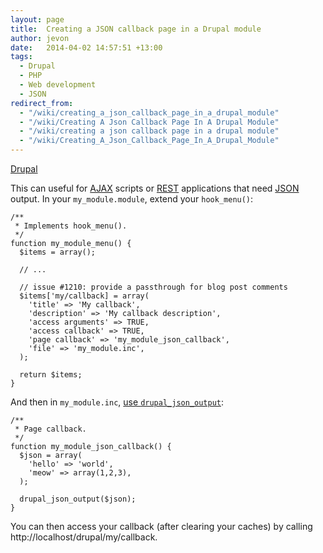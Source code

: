 ```yaml
---
layout: page
title:  Creating a JSON callback page in a Drupal module
author: jevon
date:   2014-04-02 14:57:51 +13:00
tags:
  - Drupal
  - PHP
  - Web development
  - JSON
redirect_from:
  - "/wiki/creating_a_json_callback_page_in_a_drupal_module"
  - "/wiki/Creating A Json Callback Page In A Drupal Module"
  - "/wiki/creating a json callback page in a drupal module"
  - "/wiki/Creating_A_Json_Callback_Page_In_A_Drupal_Module"
---
```


[Drupal](Drupal.md)

This can useful for [AJAX](AJAX.md) scripts or [REST](rest.md) applications that need [JSON](JSON.md) output. In your `my_module.module`, extend your `hook_menu()`:

```
/**
 * Implements hook_menu().
 */
function my_module_menu() {
  $items = array();

  // ...

  // issue #1210: provide a passthrough for blog post comments
  $items['my/callback] = array(
    'title' => 'My callback',
    'description' => 'My callback description',
    'access arguments' => TRUE,
    'access callback' => TRUE,
    'page callback' => 'my_module_json_callback',
    'file' => 'my_module.inc',
  );

  return $items;
}
```

And then in `my_module.inc`, <a href="https://drupal.org/node/1613408">use `drupal_json_output`</a>:

```
/**
 * Page callback.
 */
function my_module_json_callback() {
  $json = array(
    'hello' => 'world',
    'meow' => array(1,2,3),
  );

  drupal_json_output($json);
}
```

You can then access your callback (after clearing your caches) by calling http://localhost/drupal/my/callback.
